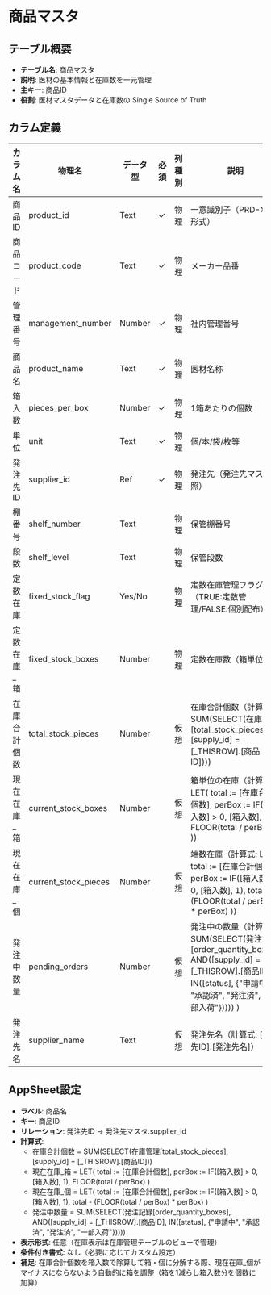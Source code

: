 # 商品マスタ

## テーブル概要
- **テーブル名**: 商品マスタ
- **説明**: 医材の基本情報と在庫数を一元管理
- **主キー**: 商品ID
- **役割**: 医材マスタデータと在庫数の Single Source of Truth

## カラム定義

| カラム名 | 物理名 | データ型 | 必須 | 列種別 | 説明 |
|---------|--------|----------|------|--------|------|
| 商品ID | product_id | Text | ✓ | 物理 | 一意識別子（PRD-XXX形式） |
| 商品コード | product_code | Text | ✓ | 物理 | メーカー品番 |
| 管理番号 | management_number | Number | ✓ | 物理 | 社内管理番号 |
| 商品名 | product_name | Text | ✓ | 物理 | 医材名称 |
| 箱入数 | pieces_per_box | Number | ✓ | 物理 | 1箱あたりの個数 |
| 単位 | unit | Text | ✓ | 物理 | 個/本/袋/枚等 |
| 発注先ID | supplier_id | Ref | ✓ | 物理 | 発注先（発注先マスタ参照） |
| 棚番号 | shelf_number | Text | | 物理 | 保管棚番号 |
| 段数 | shelf_level | Text | | 物理 | 保管段数 |
| 定数在庫 | fixed_stock_flag | Yes/No | | 物理 | 定数在庫管理フラグ（TRUE:定数管理/FALSE:個別配布） |
| 定数在庫_箱 | fixed_stock_boxes | Number | | 物理 | 定数在庫数（箱単位） |
| 在庫合計個数 | total_stock_pieces | Number | | 仮想 | 在庫合計個数（計算式: SUM(SELECT(在庫管理[total_stock_pieces], [supply_id] = [_THISROW].[商品ID]))) |
| 現在在庫_箱 | current_stock_boxes | Number | | 仮想 | 箱単位の在庫（計算式: LET( total := [在庫合計個数], perBox := IF([箱入数] > 0, [箱入数], 1), FLOOR(total / perBox) )) |
| 現在在庫_個 | current_stock_pieces | Number | | 仮想 | 端数在庫（計算式: LET( total := [在庫合計個数], perBox := IF([箱入数] > 0, [箱入数], 1), total - (FLOOR(total / perBox) * perBox) )) |
| 発注中数量 | pending_orders | Number | | 仮想 | 発注中の数量（計算式: SUM(SELECT(発注記録[order_quantity_boxes], AND([supply_id] = [_THISROW].[商品ID], IN([status], {"申請中", "承認済", "発注済", "一部入荷"})))) ) |
| 発注先名 | supplier_name | Text | | 仮想 | 発注先名（計算式: [発注先ID].[発注先名]） |

## AppSheet設定
- **ラベル**: 商品名
- **キー**: 商品ID
- **リレーション**: 発注先ID → 発注先マスタ.supplier_id
- **計算式**:
  - 在庫合計個数 = SUM(SELECT(在庫管理[total_stock_pieces], [supply_id] = [_THISROW].[商品ID]))
  - 現在在庫_箱 = LET( total := [在庫合計個数], perBox := IF([箱入数] > 0, [箱入数], 1), FLOOR(total / perBox) )
  - 現在在庫_個 = LET( total := [在庫合計個数], perBox := IF([箱入数] > 0, [箱入数], 1), total - (FLOOR(total / perBox) * perBox) )
  - 発注中数量 = SUM(SELECT(発注記録[order_quantity_boxes], AND([supply_id] = [_THISROW].[商品ID], IN([status], {"申請中", "承認済", "発注済", "一部入荷"}))))
- **表示形式**: 任意（在庫表示は在庫管理テーブルのビューで管理）
- **条件付き書式**: なし（必要に応じてカスタム設定）
- **補足**: 在庫合計個数を箱入数で除算して箱・個に分解する際、現在在庫_個がマイナスにならないよう自動的に箱を調整（箱を1減らし箱入数分を個数に加算）
